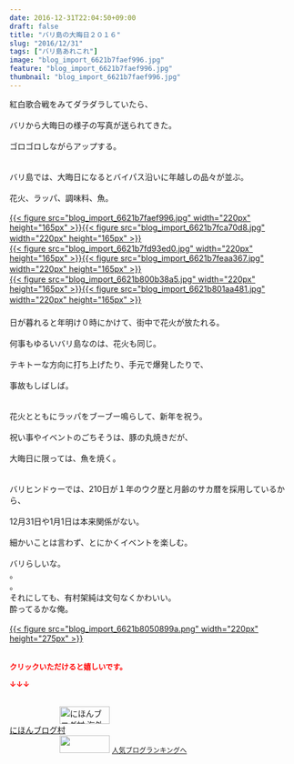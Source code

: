 ```yaml
---
date: 2016-12-31T22:04:50+09:00
draft: false
title: "バリ島の大晦日２０１６"
slug: "2016/12/31"
tags: ["バリ島あれこれ"]
image: "blog_import_6621b7faef996.jpg"
feature: "blog_import_6621b7faef996.jpg"
thumbnail: "blog_import_6621b7faef996.jpg"
---
```

<div>紅白歌合戦をみてダラダラしていたら、</div><div> </div><div>バリから大晦日の様子の写真が送られてきた。</div><div> </div><div>ゴロゴロしながらアップする。</div><div> </div><div> </div><div>バリ島では、大晦日になるとバイパス沿いに年越しの品々が並ぶ。</div><div> </div><div>花火、ラッパ、調味料、魚。</div><div> </div><div><a href="blog_import_6621b7fb13923.jpg">{{< figure src="blog_import_6621b7faef996.jpg" width="220px" height="165px" >}}</a><a href="blog_import_6621b7fcc4d05.jpg">{{< figure src="blog_import_6621b7fca70d8.jpg" width="220px" height="165px" >}}</a>　</div><div><a href="blog_import_6621b7fdb0c62.jpg">{{< figure src="blog_import_6621b7fd93ed0.jpg" width="220px" height="165px" >}}</a><a href="blog_import_6621b7fec64df.jpg">{{< figure src="blog_import_6621b7feaa367.jpg" width="220px" height="165px" >}}</a>　</div><div><a href="blog_import_6621b800ce66b.jpg">{{< figure src="blog_import_6621b800b38a5.jpg" width="220px" height="165px" >}}</a><a href="blog_import_6621b802c230d.jpg">{{< figure src="blog_import_6621b801aa481.jpg" width="220px" height="165px" >}}</a>　</div><div>　</div><div>日が暮れると年明け０時にかけて、街中で花火が放たれる。</div><div> </div><div>何事もゆるいバリ島なのは、花火も同じ。</div><div> </div><div>テキトーな方向に打ち上げたり、手元で爆発したりで、</div><div> </div><div>事故もしばしば。</div><div> </div><div> </div><div>花火とともにラッパをブーブー鳴らして、新年を祝う。</div><div> </div><div>祝い事やイベントのごちそうは、豚の丸焼きだが、</div><div> </div><div>大晦日に限っては、魚を焼く。</div><div> </div><div><br/>バリヒンドゥーでは、210日が１年のウク歴と月齢のサカ暦を採用しているから、</div><div> </div><div>12月31日や1月1日は本来関係がない。</div><div> </div><div>細かいことは言わず、とにかくイベントを楽しむ。</div><div> </div><div>バリらしいな。</div><div>。</div><div>。</div><div>それにしても、有村架純は文句なくかわいい。</div><div>酔ってるかな俺。</div><div> </div><div><a href="blog_import_6621b8051fdeb.png">{{< figure src="blog_import_6621b8050899a.png" width="220px" height="275px" >}}</a></div><div> </div><p><font color="#ff0000" size="2"><strong>クリックいただけると嬉しいです。</strong></font></p><p><font color="#ff0000" size="2"><strong>↓↓↓</strong></font></p><p><br/><a href="ranking.html?p_cid=01260127" target="_blank"><img width="88" height="31" alt="にほんブログ村 海外生活ブログ バリ島情報へ" src="data:image/svg+xml;charset=utf-8,%3Csvg%20xmlns%3D%22http%3A%2F%2Fwww.w3.org%2F2000%2Fsvg%22%20title%3D%22Placeholder%20for%20Images%22%20role%3D%22presentation%22%20viewBox%3D%220%200%2088%2031%22%20%2F%3E" border="0" data-src="https://img-proxy.blog-video.jp/images?url=http%3A%2F%2Foverseas.blogmura.com%2Fbali%2Fimg%2Fbali88_31.gif" style="aspect-ratio: auto 88 / 31;"/><noscript><img width="88" height="31" alt="にほんブログ村 海外生活ブログ バリ島情報へ" src="https://img-proxy.blog-video.jp/images?url=http%3A%2F%2Foverseas.blogmura.com%2Fbali%2Fimg%2Fbali88_31.gif" border="0"></noscript></a><br/><a href="ranking.html?p_cid=01260127" target="_blank">にほんブログ村</a><br/><a title="人気ブログランキングへ" href="link.php?1804582"><img width="88" height="31" src="data:image/svg+xml;charset=utf-8,%3Csvg%20xmlns%3D%22http%3A%2F%2Fwww.w3.org%2F2000%2Fsvg%22%20title%3D%22Placeholder%20for%20Images%22%20role%3D%22presentation%22%20viewBox%3D%220%200%2088%2031%22%20%2F%3E" border="0" data-src="https://blog.with2.net/img/banner/banner_22.gif" style="aspect-ratio: auto 88 / 31;"/><noscript><img width="88" height="31" src="https://blog.with2.net/img/banner/banner_22.gif" border="0"></noscript></a> <a style="font-size: 12px;" href="link.php?1804582">人気ブログランキングへ</a></p>

